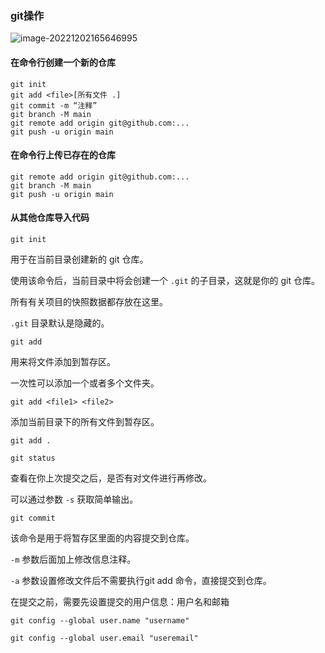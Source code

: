 ### git操作

![image-20221202165646995](C:\Users\W3Cschool\AppData\Roaming\Typora\typora-user-images\image-20221202165646995.png)

#### 在命令行创建一个新的仓库

```
git init
git add <file>[所有文件 .]
git commit -m “注释”
git branch -M main
git remote add origin git@github.com:...
git push -u origin main
```

#### 在命令行上传已存在的仓库

```
git remote add origin git@github.com:...
git branch -M main
git push -u origin main
```

#### 从其他仓库导入代码



`git init`

用于在当前目录创建新的 git 仓库。

使用该命令后，当前目录中将会创建一个 `.git` 的子目录，这就是你的 git 仓库。

所有有关项目的快照数据都存放在这里。

`.git` 目录默认是隐藏的。



`git add`

用来将文件添加到暂存区。

一次性可以添加一个或者多个文件夹。

`git add <file1> <file2>`

添加当前目录下的所有文件到暂存区。

`git add .`



`git status`

查看在你上次提交之后，是否有对文件进行再修改。

可以通过参数 `-s` 获取简单输出。



`git commit`

该命令是用于将暂存区里面的内容提交到仓库。

`-m` 参数后面加上修改信息注释。

`-a` 参数设置修改文件后不需要执行git add 命令，直接提交到仓库。

在提交之前，需要先设置提交的用户信息：用户名和邮箱

`git config --global user.name "username"`

`git config --global user.email "useremail"`